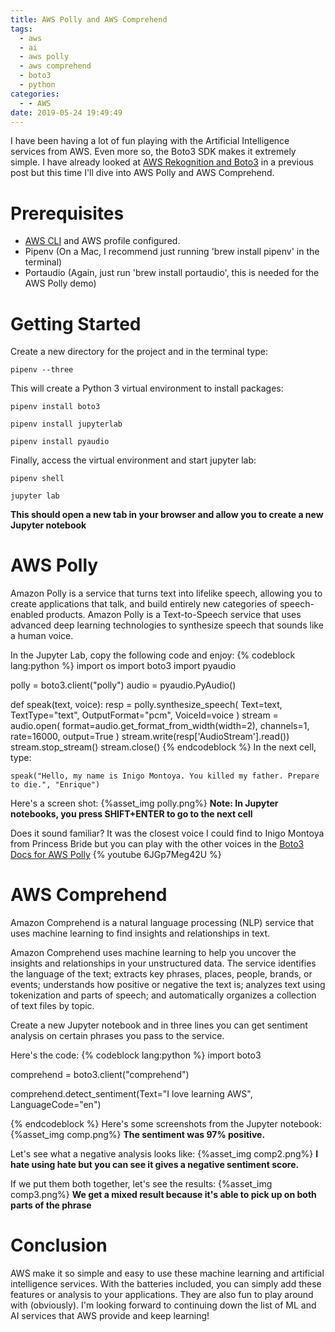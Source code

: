 ```yaml
---
title: AWS Polly and AWS Comprehend
tags:
  - aws
  - ai
  - aws polly
  - aws comprehend
  - boto3
  - python
categories:
  - - AWS
date: 2019-05-24 19:49:49
---
```


I have been having a lot of fun playing with the Artificial Intelligence services from AWS. Even more so, the Boto3 SDK makes it extremely simple. I have already looked at [AWS Rekognition and Boto3](https://greengocloud.com/2019/02/19/AWS-Rekognition-and-Boto3/) in a previous post but this time I'll dive into AWS Polly and AWS Comprehend. 

# Prerequisites
- [AWS CLI](https://docs.aws.amazon.com/cli/latest/userguide/cli-chap-install.html) and AWS profile configured.
- Pipenv (On a Mac, I recommend just running 'brew install pipenv' in the terminal)
- Portaudio (Again, just run 'brew install portaudio', this is needed for the AWS Polly demo)

# Getting Started
Create a new directory for the project and in the terminal type:
```
pipenv --three
```
This will create a Python 3 virtual environment to install packages:
```
pipenv install boto3
```
```
pipenv install jupyterlab
```
```
pipenv install pyaudio
```
Finally, access the virtual environment and start jupyter lab:
```
pipenv shell
```
```
jupyter lab
```
**This should open a new tab in your browser and allow you to create a new Jupyter notebook**

# AWS Polly
Amazon Polly is a service that turns text into lifelike speech, allowing you to create applications that talk, and build entirely new categories of speech-enabled products. Amazon Polly is a Text-to-Speech service that uses advanced deep learning technologies to synthesize speech that sounds like a human voice.

In the Jupyter Lab, copy the following code and enjoy:
{% codeblock lang:python %}
import os
import boto3
import pyaudio

polly = boto3.client("polly")
audio = pyaudio.PyAudio()

def speak(text, voice):
    resp = polly.synthesize_speech(
        Text=text,
        TextType="text",
        OutputFormat="pcm",
        VoiceId=voice
    )
    stream = audio.open(
        format=audio.get_format_from_width(width=2),
        channels=1, rate=16000, output=True
    )
    stream.write(resp['AudioStream'].read())
    stream.stop_stream()
    stream.close()
{% endcodeblock %}
In the next cell, type:
```
speak("Hello, my name is Inigo Montoya. You killed my father. Prepare to die.", "Enrique")
```
Here's a screen shot:
{%asset_img polly.png%}
**Note: In Jupyter notebooks, you press SHIFT+ENTER to go to the next cell**

Does it sound familiar? It was the closest voice I could find to Inigo Montoya from Princess Bride but you can play with the other voices in the [Boto3 Docs for AWS Polly](https://boto3.amazonaws.com/v1/documentation/api/latest/reference/services/polly.html#Polly.Client.start_speech_synthesis_task)
{% youtube 6JGp7Meg42U %}

# AWS Comprehend
Amazon Comprehend is a natural language processing (NLP) service that uses machine learning to find insights and relationships in text.

Amazon Comprehend uses machine learning to help you uncover the insights and relationships in your unstructured data. The service identifies the language of the text; extracts key phrases, places, people, brands, or events; understands how positive or negative the text is; analyzes text using tokenization and parts of speech; and automatically organizes a collection of text files by topic.

Create a new Jupyter notebook and in three lines you can get sentiment analysis on certain phrases you pass to the service.

Here's the code:
{% codeblock lang:python %}
import boto3

comprehend = boto3.client("comprehend")

comprehend.detect_sentiment(Text="I love learning AWS", LanguageCode="en")

{% endcodeblock %}
Here's some screenshots from the Jupyter notebook:
{%asset_img comp.png%}
**The sentiment was 97% positive.**

Let's see what a negative analysis looks like:
{%asset_img comp2.png%}
**I hate using hate but you can see it gives a negative sentiment score.**

If we put them both together, let's see the results:
{%asset_img comp3.png%}
**We get a mixed result because it's able to pick up on both parts of the phrase**

# Conclusion
AWS make it so simple and easy to use these machine learning and artificial intelligence services. With the batteries included, you can simply add these features or analysis to your applications. They are also fun to play around with (obviously). I'm looking forward to continuing down the list of ML and AI services that AWS provide and keep learning!